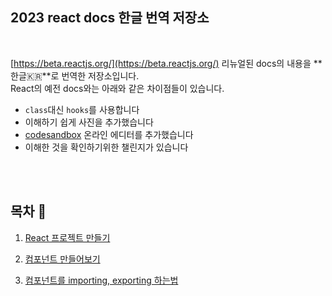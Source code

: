 ## 2023 react docs 한글 번역 저장소

<br/>

[https://beta.reactjs.org/](https://beta.reactjs.org/) 리뉴얼된 docs의 내용을 **한글🇰🇷**로 번역한 저장소입니다.  
React의 예전 docs와는 아래와 같은 차이점들이 있습니다.

- `class`대신 `hooks`를 사용합니다
- 이해하기 쉽게 사진을 추가했습니다
- [codesandbox](https://codesandbox.io/) 온라인 에디터를 추가했습니다
- 이해한 것을 확인하기위한 챌린지가 있습니다

<br/>
<br/>

## 목차 🌱

1. [React 프로젝트 만들기](https://github.com/danpoj/react-docs-korean-2023/blob/main/%EB%B0%B0%EC%9A%B0%EA%B8%B0/React_%ED%94%84%EB%A1%9C%EC%A0%9D%ED%8A%B8_%EB%A7%8C%EB%93%A4%EA%B8%B0.md)

2. [컴포넌트 만들어보기](https://github.com/danpoj/react-docs-korean-2023/blob/main/%EB%B0%B0%EC%9A%B0%EA%B8%B0/%EC%BB%B4%ED%8F%AC%EB%84%8C%ED%8A%B8_%EB%A7%8C%EB%93%A4%EC%96%B4%EB%B3%B4%EA%B8%B0.md)

3. [컴포넌트를 importing, exporting 하는법](https://github.com/danpoj/react-docs-korean-2023/blob/main/%EB%B0%B0%EC%9A%B0%EA%B8%B0/%EC%BB%B4%ED%8F%AC%EB%84%8C%ED%8A%B8%EB%A5%BC_importing_exporting_%ED%95%98%EB%8A%94%EB%B2%95.md)
